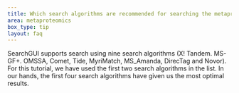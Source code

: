 ```yaml
---
title: Which search algorithms are recommended for searching the metaproteomics data?
area: metaproteomics 
box_type: tip
layout: faq
---
```


SearchGUI supports search using nine search algorithms (X! Tandem. MS-GF+. OMSSA, Comet, Tide, MyriMatch, MS_Amanda, DirecTag and Novor). For this tutorial, we have used the first two search algorithms in the list. In our hands, the first four search algorithms have given us the most optimal results.
